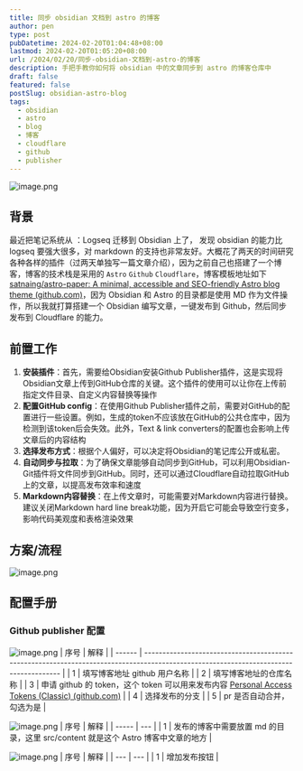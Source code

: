 ```yaml
---
title: 同步 obsidian 文档到 astro 的博客
author: pen
type: post
pubDatetime: 2024-02-20T01:04:48+08:00
lastmod: 2024-02-20T01:05:20+08:00
url: /2024/02/20/同步-obsidian-文档到-astro-的博客
description: 手把手教你如何将 obsidian 中的文章同步到 astro 的博客仓库中
draft: false
featured: false
postSlug: obsidian-astro-blog
tags:
  - obsidian
  - astro
  - blog
  - 博客
  - cloudflare
  - github
  - publisher
---
```

![image.png](https://blog-1256302330.cos.ap-beijing.myqcloud.com//test20240221150847.png)

## 背景
最近把笔记系统从 ：Logseq 迁移到 Obsidian 上了， 发现 obsidian 的能力比 logseq 要强大很多，对 markdown 的支持也非常友好。大概花了两天的时间研究各种各样的插件（过两天单独写一篇文章介绍），因为之前自己也搭建了一个博客，博客的技术栈是采用的 `Astro` `Github` `Cloudflare`，博客模板地址如下 [satnaing/astro-paper: A minimal, accessible and SEO-friendly Astro blog theme (github.com)](https://github.com/satnaing/astro-paper)，因为 Obsidian 和 Astro 的目录都是使用 MD 作为文件操作，所以我就打算搭建一个 Obsidian 编写文章，一键发布到 Github，然后同步发布到 Cloudflare 的能力。  

## 前置工作
1. **安装插件**：首先，需要给Obsidian安装Github Publisher插件，这是实现将Obsidian文章上传到GitHub仓库的关键。这个插件的使用可以让你在上传前指定文件目录、自定义内容替换等操作
2. **配置GitHub config**：在使用Github Publisher插件之前，需要对GitHub的配置进行一些设置。例如，生成的token不应该放在GitHub的公共仓库中，因为检测到该token后会失效。此外，Text & link converters的配置也会影响上传文章后的内容结构
3. **选择发布方式**：根据个人偏好，可以决定将Obsidian的笔记库公开或私密。
4. **自动同步与拉取**：为了确保文章能够自动同步到GitHub，可以利用Obsidian-Git插件将文件同步到GitHub。同时，还可以通过Cloudflare自动拉取GitHub上的文章，以提高发布效率和速度
5. **Markdown内容替换**：在上传文章时，可能需要对Markdown内容进行替换。建议关闭Markdown hard line break功能，因为开启它可能会导致空行变多，影响代码美观度和表格渲染效果

## 方案/流程

![image.png](https://blog-1256302330.cos.ap-beijing.myqcloud.com//test20240220160809.png)


## 配置手册
### Github publisher 配置
![image.png](https://blog-1256302330.cos.ap-beijing.myqcloud.com//test20240220161504.png)
| 序号 | 解释                                                                                                                                  |
| ------ | ------------------------------------------------------------------------------------------------------------------------------------- |
| 1    | 填写博客地址 github 用户名称                                                                                                          |
| 2    | 填写博客地址的仓库名称                                                                                                                |
| 3    | 申请 github 的 token，这个 token 可以用来发布内容 [Personal Access Tokens (Classic) (github.com)](https://github.com/settings/tokens) |
| 4    | 选择发布的分支                                                                                                                        |
| 5    |  pr 是否自动合并，勾选为是 |

![image.png](https://blog-1256302330.cos.ap-beijing.myqcloud.com//test20240220162338.png)
| 序号 | 解释 |
| ----- | --- |
| 1 |  发布的博客中需要放置 md 的目录，这里 src/content 就是这个 Astro 博客中文章的地方  |

![image.png](https://blog-1256302330.cos.ap-beijing.myqcloud.com//test20240220162550.png)
| 序号 | 解释 |
| --- | --- |
| 1 |  增加发布按钮 |

